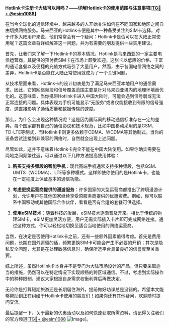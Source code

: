 **Hotlink卡注册卡大陆可以用吗？——详解Hotlink卡的使用范围与注意事项[[TG💪+ @esim1088](https://t.me/s/esim1088)]**

在当今全球化的通信环境中，越来越多的人开始关注如何在不同国家和地区之间自由切换网络服务。马来西亚的Hotlink卡便是其中一种备受关注的SIM卡选择。对于许多大陆用户来说，他们常常会有一个疑问：Hotlink卡是否可以在大陆正常使用呢？这篇文章将详细解答这一问题，并为有需要的朋友提供一些实用建议。

首先，让我们来了解一下Hotlink卡的基本情况。Hotlink是马来西亚的一家主要电信运营商，其提供的预付费SIM卡在市场上颇受欢迎。这张卡以低廉的价格、丰富的通话套餐以及便捷的充值方式吸引了大量用户。然而，由于各国电信网络之间的差异，Hotlink卡是否能在大陆正常使用就成为了一个关键问题。

从技术层面来看，Hotlink卡的设计初衷是为了满足马来西亚本地用户的通信需求。因此，它的网络频段和信号覆盖范围主要是针对马来西亚境内的地理环境而优化的。这意味着，当你携带Hotlink卡进入中国大陆时，可能会遇到信号弱或无法正常连接的问题。具体表现为手机可能显示“无服务”或者仅能接收到有限的信号强度，这直接影响了通话质量和数据传输的速度。

那么，为什么会出现这种情况呢？这是因为国际间的移动通信标准存在一定的差异。每个国家都有自己的通信协议和技术规范，比如中国移动采用的是GSM、TD-LTE等制式，而Hotlink卡则更多依赖于CDMA、WCDMA等其他制式。当你的设备尝试连接到非兼容的网络时，自然就会出现上述问题。

尽管如此，这并不意味着Hotlink卡完全不能在中国大陆使用。如果你确实需要在两地之间频繁往返，可以通过以下几种方法提高使用体验：

1. **购买支持多频段的智能手机**：现代高端手机通常支持多种频段，包括GSM、UMTS（WCDMA）、LTE等多种模式。这样即使你使用的是Hotlink卡，也能在一定程度上保证基本的通信功能。

2. **考虑更换运营商提供的漫游服务**：许多国家的大型运营商都推出了跨境漫游计划，允许用户在其他国家继续享受原服务商提供的优惠资费。例如，你可以联系中国移动或其他国际合作伙伴，看看是否有合适的套餐可供选择。

3. **使用eSIM技术**：随着科技的发展，eSIM技术逐渐普及开来。相比于传统的物理SIM卡，eSIM更加灵活方便，用户无需实际插入卡片即可完成网络连接。通过这种方式，你可以轻松地切换至适合当地使用的网络运营商。

当然，在决定是否使用Hotlink卡之前，还有一些额外因素值得考虑。首先是费用问题，长期在国外逗留的话，频繁更换SIM卡可能会产生不必要的开销；其次是隐私安全问题，尤其是在处理敏感信息时，确保所选平台具备良好的信誉度至关重要。

综上所述，虽然Hotlink卡本身并不是专门为大陆市场设计的产品，但只要采取适当的措施，仍然可以在特定情况下实现顺畅的跨区域通信。不过，考虑到实际操作中的种种限制，建议大家根据自身需求权衡利弊后再做决定。

无论你是打算短期旅游还是长期居住海外，提前做好功课总是没错的。希望本文能够帮助到正在纠结于Hotlink卡使用的朋友们！如果你还有其他疑问，欢迎随时提问交流。

最后提醒一下，关于最新的优惠活动以及如何快速获取所需资料，请记得关注我们的官方频道[[TG💪+ @esim1088](https://t.me/s/esim1088) ![Image](https://i.postimg.cc/4NQfJmqS/Snipaste-2025-05-13-00-14-12.png)]。
